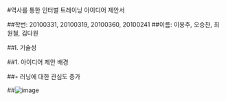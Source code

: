 #역사를 통한 인터벌 트레이닝 아이디어 제안서  

##학번: 20100331, 20100319, 20100360, 20100241
##이름: 이용주, 오승찬, 최원철, 김다원


##Ⅰ. 기술성 


  ##1. 아이디어 제안 배경

  ##◦ 러닝에 대한 관심도 증가


##![image](https://github.com/user-attachments/assets/276b7d2a-9119-4f2e-879b-23caedec5d76)

